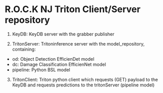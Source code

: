 # R.O.C.K NJ Triton Client/Server repository 

1. KeyDB: KeyDB server with the grabber publisher


2. TritonServer: Tritoninference server with the model_repository, containing:
  - od: Object Detection EfficienDet model
  - dc: Damage Classification EfficienNet model 
  - pipeline: Python BSL model

3. TritonClient: Triton python client which requests (GET) payload to the KeyDB and requests predictions to the tritonServer (pipeline model)

